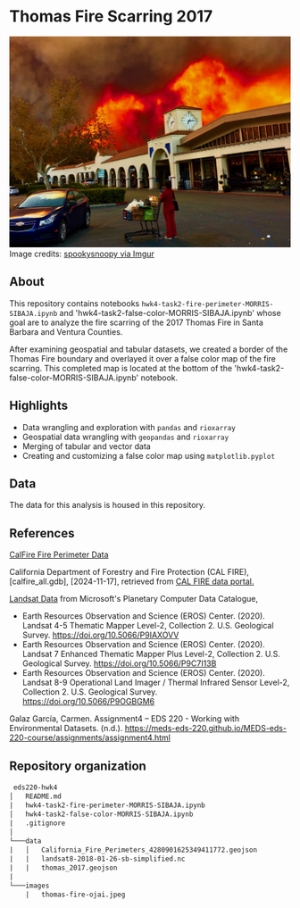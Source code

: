 # Thomas Fire Scarring 2017

![thomas fire image](images/thomas-fire-ojai.jpeg)
Image credits: [spookysnoopy via Imgur](https://imgur.com/gallery/thomas-fire-ojai-california-OJdjw)


## About
This repository contains notebooks `hwk4-task2-fire-perimeter-MORRIS-SIBAJA.ipynb` and 'hwk4-task2-false-color-MORRIS-SIBAJA.ipynb' whose goal are to analyze the fire scarring of the 2017 Thomas Fire in Santa Barbara and Ventura Counties.

After examining geospatial and tabular datasets, we created a border of the Thomas Fire boundary and overlayed it over a false color map of the fire scarring.
This completed map is located at the bottom of the 'hwk4-task2-false-color-MORRIS-SIBAJA.ipynb' notebook.

## Highlights

- Data wrangling and exploration with `pandas` and `rioxarray`
- Geospatial data wrangling with `geopandas` and `rioxarray`
- Merging of tabular and vector data
- Creating and customizing a false color map using `matplotlib.pyplot`

## Data

The data for this analysis is housed in this repository.

## References

[CalFire Fire Perimeter Data](https://www.fire.ca.gov/what-we-do/fire-resource-assessment-program/fire-perimeters)

California Department of Forestry and Fire Protection (CAL FIRE), [calfire_all.gdb], [2024-11-17], retrieved from [CAL FIRE data portal.](https://www.fire.ca.gov/what-we-do/fire-resource-assessment-program/fire-perimeters)

[Landsat Data](https://planetarycomputer.microsoft.com/dataset/landsat-c2-l2) from Microsoft's Planetary Computer Data Catalogue,

- Earth Resources Observation and Science (EROS) Center. (2020). Landsat 4-5 Thematic Mapper Level-2, Collection 2. U.S. Geological Survey. https://doi.org/10.5066/P9IAXOVV
- Earth Resources Observation and Science (EROS) Center. (2020). Landsat 7 Enhanced Thematic Mapper Plus Level-2, Collection 2. U.S. Geological Survey. https://doi.org/10.5066/P9C7I13B
- Earth Resources Observation and Science (EROS) Center. (2020). Landsat 8-9 Operational Land Imager / Thermal Infrared Sensor Level-2, Collection 2. U.S. Geological Survey. https://doi.org/10.5066/P9OGBGM6

Galaz García, Carmen. Assignment4 – EDS 220 - Working with Environmental Datasets. (n.d.). https://meds-eds-220.github.io/MEDS-eds-220-course/assignments/assignment4.html

## Repository organization

```
 eds220-hwk4
│   README.md
|   hwk4-task2-fire-perimeter-MORRIS-SIBAJA.ipynb
│   hwk4-task2-false-color-MORRIS-SIBAJA.ipynb
|   .gitignore
│
└───data
|   │   California_Fire_Perimeters_4280901625349411772.geojson
|   |   landsat8-2018-01-26-sb-simplified.nc
|   |   thomas_2017.geojson
|
└───images
    |   thomas-fire-ojai.jpeg
```